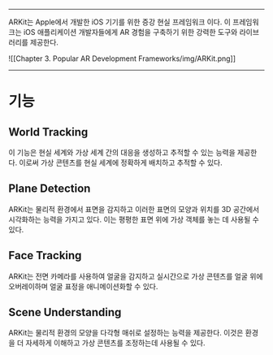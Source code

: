 
---
ARKit는 Apple에서 개발한 iOS 기기를 위한 증강 현실 프레임워크 이다. 이 프레임워크는 iOS 애플리케이션 개발자들에게 AR 경험을 구축하기 위한 강력한 도구와 라이브러리를 제공한다.

![[Chapter 3. Popular AR Development Frameworks/img/ARKit.png]]

---
# 기능

## World Tracking

이 기능은 현실 세계와 가상 세계 간의 대응을 생성하고 추적할 수 있는 능력을 제공한다. 이로써 가상 콘텐츠를 현실 세계에 정확하게 배치하고 추적할 수 있다.
## Plane Detection

ARKit는 물리적 환경에서 표면을 감지하고 이러한 표면의 모양과 위치를 3D 공간에서 시각화하는 능력을 가지고 있다. 이는 평평한 표면 위에 가상 객체를 놓는 데 사용될 수 있다.
## Face Tracking

ARKit는 전면 카메라를 사용하여 얼굴을 감지하고 실시간으로 가상 콘텐츠를 얼굴 위에 오버레이하며 얼굴 표정을 애니메이션화할 수 있다.
## Scene Understanding

ARKit는 물리적 환경의 모양을 다각형 매쉬로 설정하는 능력을 제공한다. 이것은 환경을 더 자세하게 이해하고 가상 콘텐츠를 조정하는데 사용될 수 있다.



